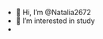 - 👋 Hi, I’m @Natalia2672
- 👀 I’m interested in study
- 

<!---
Natalia2672/Natalia2672 is a ✨ special ✨ repository because its `README.md` (this file) appears on your GitHub profile.
You can click the Preview link to take a look at your changes.
--->
